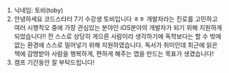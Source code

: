 1. 닉네임: 토비(toby)
2. 안녕하세요 코드스타터 7기 수강생 토비입니다 ㅎㅎ
개발자라는 진로를 고민하고 여러 시행착오 중에 가장 관심있는 분야인 iOS분야의 개발자가 되기 위해 지원하게 되었습니다!! 
전 스스로 상당히 게으른 사람이라 생각하기에 독학보다는 할 수 밖에 없는 환경에 스스로 밀어넣기 위해 지원하였습니다.
독서가 취미인데 최근에 읽은 책에 감명받아 사람을 행복하게, 편하게 해주는 앱을 만드는 목표가 생겼습니다! 
3. 캠프 기간동안 잘 부탁드립니다!
